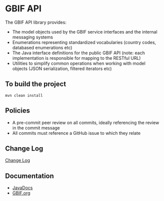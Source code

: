 # GBIF API

The GBIF API library provides:
 * The model objects used by the GBIF service interfaces and the internal messaging systems
 * Enumerations representing standardized vocabularies (country codes, databased enumerations etc)
 * The Java interface definitions for the public GBIF API (note: each implementation is responsible for mapping to the RESTful URL)
 * Utilities to simplify common operations when working with model objects (JSON serialization, filtered iterators etc)

## To build the project
```
mvn clean install
```

## Policies
 * A pre-commit peer review on all commits, ideally referencing the review in the commit message
 * All commits must reference a GitHub issue to which they relate

## Change Log
[Change Log](CHANGELOG.md)

## Documentation

* [JavaDocs](https://gbif.github.io/gbif-api/apidocs/)
* [GBIF.org](https://www.gbif.org/developer/summary)

